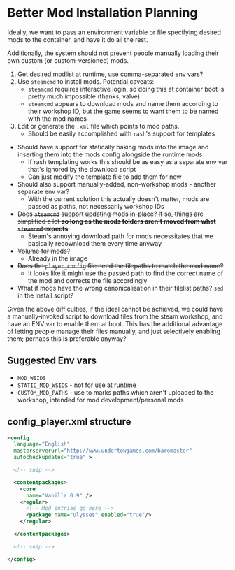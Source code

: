 # Better Mod Installation Planning

Ideally, we want to pass an environment variable or file specifying desired mods to the container, and have it do all the rest.

Additionally, the system should not prevent people manually loading their own custom (or custom-versioned) mods.

1. Get desired modlist at runtime, use comma-separated env vars?
1. Use `steamcmd` to install mods.
  Potential caveats:
    - `steamcmd` requires interactive login, so doing this at container boot is pretty much impossible (thanks, valve)
    - `steamcmd` appears to download mods and name them according to their workshop ID, but the game seems to want them to be named with the mod names
1. Edit or generate the `.xml` file which points to mod paths.
    - Should be easily accomplished with `rash`'s support for templates

- Should have support for statically baking mods into the image and inserting them into the mods config alongside the runtime mods
  - If rash templating works this should be as easy as a separate env var that's ignored by the download script
  - Can just modify the template file to add them for now
- Should also support manually-added, non-workshop mods - another separate env var?
  - With the current solution this actually doesn't matter, mods are passed as paths, not necessarily workshop IDs
- ~~Does `steamcmd` support updating mods in-place? If so, things are simplified a lot __so long as the mods folders aren't moved from what `steamcmd` expects__~~
  - Steam's annoying download path for mods necessitates that we basically redownload them every time anyway
- ~~Volume for mods?~~
  - Already in the image
- ~~Does the `player_config` file need the filepaths to match the mod name?~~
  - It looks like it might use the passed path to find the correct name of the mod and corrects the file accordingly
- What if mods have the wrong canonicalisation in their filelist paths? `sed` in the install script?

Given the above difficulties, if the ideal cannot be achieved, we could have a manually-invoked script to download files from the steam workshop, and have an ENV var to enable them at boot.
This has the additional advantage of letting people manage their files manually, and just selectively enabling them; perhaps this is preferable anyway?

## Suggested Env vars

- `MOD_WSIDS`
- `STATIC_MOD_WSIDS` - not for use at runtime
- `CUSTOM_MOD_PATHS` - use to marks paths which aren't uploaded to the workshop, intended for mod development/personal mods

## config_player.xml structure

```xml
<config
  language="English"
  masterserverurl="http://www.undertowgames.com/baromaster"
  autocheckupdates="true" >

  <!-- snip -->

  <contentpackages>
    <core
      name="Vanilla 0.9" />
    <regular>
      <!-- Mod entries go here -->
      <package name="Ulysses" enabled="true"/>
    </regular>

  </contentpackages>

  <!-- snip -->

</config>
```
